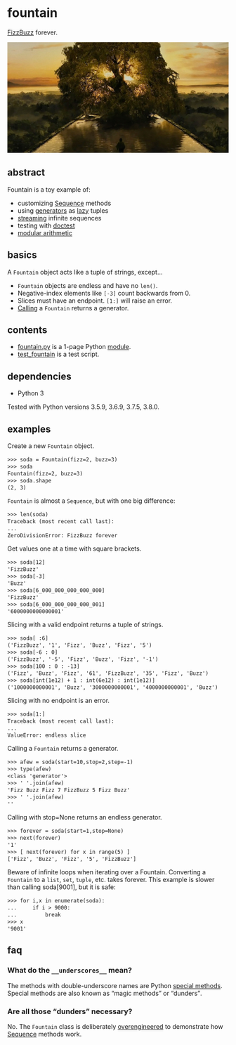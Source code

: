 # fountain

[FizzBuzz](https://blog.codinghorror.com/why-cant-programmers-program/) forever.

![fountain](fountain.jpg)

## abstract

Fountain is a toy example of:

- customizing [Sequence](https://docs.python.org/3/library/collections.abc.html#collections.abc.Sequence) methods
- using [generators](https://docs.python.org/3/howto/functional.html#generator-expressions-and-list-comprehensions) as
[lazy](https://en.wikipedia.org/wiki/Lazy_evaluation) tuples
- [streaming](https://en.wikipedia.org/wiki/Stream_%28computing%29) infinite sequences
- testing with [doctest](https://docs.python.org/3/library/doctest.html)
- [modular arithmetic](https://en.wikipedia.org/wiki/Modular_arithmetic)

## basics

A `Fountain` object acts like a tuple of strings, except...

- `Fountain` objects are endless and have no `len()`.
- Negative-index elements like `[-3]` count backwards from 0.
- Slices must have an endpoint. `[1:]` will raise an error.
- [Calling](https://docs.python.org/3/reference/datamodel.html#object.__call__) a `Fountain` returns a generator.

## contents

- [fountain.py](fountain.py) is a 1-page Python
[module](https://docs.python.org/3/tutorial/modules.html).
- [test_fountain](test_fountain) is a test script.

## dependencies

- Python 3

Tested with Python versions 3.5.9, 3.6.9, 3.7.5, 3.8.0.

## examples

Create a new `Fountain` object.
```
>>> soda = Fountain(fizz=2, buzz=3)
>>> soda
Fountain(fizz=2, buzz=3)
>>> soda.shape
(2, 3)
```

`Fountain` is almost a `Sequence`, but with one big difference:
```
>>> len(soda)
Traceback (most recent call last):
...
ZeroDivisionError: FizzBuzz forever
```

Get values one at a time with square brackets.
```
>>> soda[12]
'FizzBuzz'
>>> soda[-3]
'Buzz'
>>> soda[6_000_000_000_000_000]
'FizzBuzz'
>>> soda[6_000_000_000_000_001]
'6000000000000001'
```

Slicing with a valid endpoint returns a tuple of strings.
```
>>> soda[ :6]
('FizzBuzz', '1', 'Fizz', 'Buzz', 'Fizz', '5')
>>> soda[-6 : 0]
('FizzBuzz', '-5', 'Fizz', 'Buzz', 'Fizz', '-1')
>>> soda[100 : 0 : -13]
('Fizz', 'Buzz', 'Fizz', '61', 'FizzBuzz', '35', 'Fizz', 'Buzz')
>>> soda[int(1e12) + 1 : int(6e12) : int(1e12)]
('1000000000001', 'Buzz', '3000000000001', '4000000000001', 'Buzz')
```

Slicing with no endpoint is an error.
```
>>> soda[1:]
Traceback (most recent call last):
...
ValueError: endless slice
```

Calling a `Fountain` returns a generator.
```
>>> afew = soda(start=10,stop=2,step=-1)
>>> type(afew)
<class 'generator'>
>>> ' '.join(afew)
'Fizz Buzz Fizz 7 FizzBuzz 5 Fizz Buzz'
>>> ' '.join(afew)
''
```

Calling with stop=None returns an endless generator.
```
>>> forever = soda(start=1,stop=None)
>>> next(forever)
'1'
>>> [ next(forever) for x in range(5) ]
['Fizz', 'Buzz', 'Fizz', '5', 'FizzBuzz']
```

Beware of infinite loops when iterating over a Fountain.
Converting a `Fountain` to a `list`, `set`, `tuple`, etc. takes forever.
This example is slower than calling soda[9001], but it is safe:
```
>>> for i,x in enumerate(soda):
...     if i > 9000:
...         break
>>> x
'9001'
```

## faq

### What do the `__underscores__` mean?

The methods with double-underscore names are Python
[special methods](https://docs.python.org/3/reference/datamodel.html#special-method-names). Special methods are also known as <q>magic methods</q> or <q>dunders</q>.

### Are all those <q>dunders</q> necessary?

No. The `Fountain` class is deliberately
[overengineered](https://www.tomdalling.com/blog/software-design/fizzbuzz-in-too-much-detail/)
to demonstrate how
[Sequence](https://docs.python.org/3/library/collections.abc.html#collections.abc.Sequence)
methods work.
